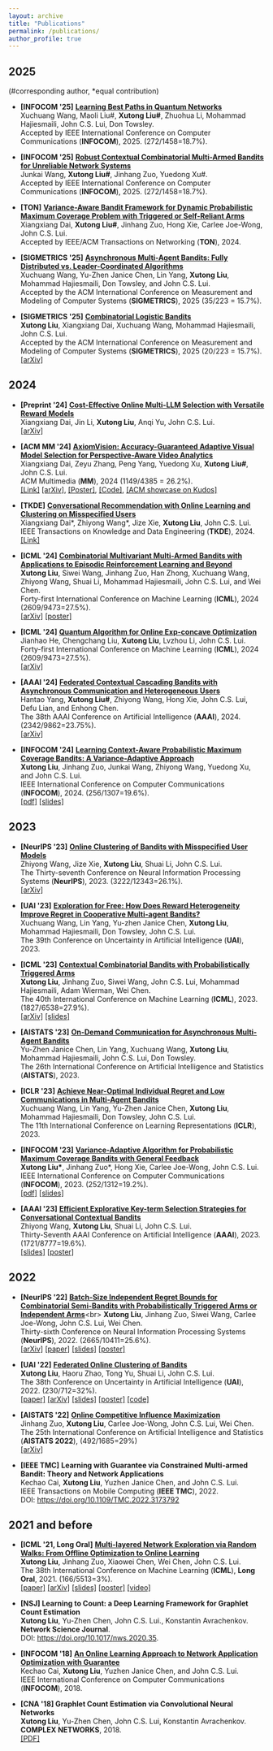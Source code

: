 ```yaml
---
layout: archive
title: "Publications"
permalink: /publications/
author_profile: true
---
```


2025
------
(#corresponding author, \*equal contribution)<be>



- **[INFOCOM '25]** [**Learning Best Paths in Quantum Networks**](https://xutongliu.me/publications/)<br>
Xuchuang Wang, Maoli Liu#, **Xutong Liu#**,  Zhuohua Li,  Mohammad Hajiesmaili, John C.S. Lui,  Don Towsley.<br>
Accepted by IEEE International Conference on Computer Communications (**INFOCOM**), 2025. (272/1458=18.7%).<br>


- **[INFOCOM '25]** [**Robust Contextual Combinatorial Multi-Armed Bandits for Unreliable Network Systems**](https://xutongliu.me/publications/)<br>
Junkai Wang, **Xutong Liu#**, Jinhang Zuo, Yuedong Xu#.<br>
Accepted by IEEE International Conference on Computer Communications (**INFOCOM**), 2025. (272/1458=18.7%).<br>

- **[TON]** [**Variance-Aware Bandit Framework for Dynamic Probabilistic Maximum Coverage Problem with Triggered or Self-Reliant
Arms**](https://xutongliu.me/publications/)<br>
Xiangxiang Dai, **Xutong Liu#**, Jinhang Zuo, Hong Xie, Carlee Joe-Wong, John C.S. Lui. <br>
Accepted by IEEE/ACM Transactions on Networking (**TON**), 2024.<br>

- **[SIGMETRICS '25]** [**Asynchronous Multi-Agent Bandits: Fully Distributed vs. Leader-Coordinated Algorithms**](https://xutongliu.me/publications/)<br>
Xuchuang Wang, Yu-Zhen Janice Chen, Lin Yang, **Xutong Liu**, Mohammad Hajiesmaili, Don Towsley, and John C.S. Lui.<br>
Accepted by the ACM International Conference on Measurement and Modeling of Computer Systems (**SIGMETRICS**), 2025 (35/223 = 15.7%).<br>


- **[SIGMETRICS '25]** [**Combinatorial Logistic Bandits**](https://arxiv.org/abs/2410.17075)<br>
**Xutong Liu**, Xiangxiang Dai, Xuchuang Wang, Mohammad Hajiesmaili, John C.S. Lui.<br>
Accepted by the ACM International Conference on Measurement and Modeling of Computer Systems (**SIGMETRICS**), 2025 (20/223 = 15.7%).<br>
[[arXiv]](https://arxiv.org/abs/2410.17075)

2024
------

- **[Preprint '24]** [**Cost-Effective Online Multi-LLM Selection with Versatile Reward Models**](https://arxiv.org/abs/2405.16587)<br>
Xiangxiang Dai, Jin Li, **Xutong Liu**, Anqi Yu, John C.S. Lui.<br>
[[arXiv]](https://arxiv.org/abs/2405.16587)

- **[ACM MM '24]** [**AxiomVision: Accuracy-Guaranteed Adaptive Visual Model Selection for Perspective-Aware Video Analytics**](https://dl.acm.org/doi/10.1145/3664647.3681269)<br>
Xiangxiang Dai, Zeyu Zhang, Peng Yang, Yuedong Xu, **Xutong Liu#**, John C.S. Lui.<br>
ACM Multimedia (**MM**), 2024 (1149/4385 = 26.2%).<br>
[[Link]](https://dl.acm.org/doi/10.1145/3664647.3681269) [[arXiv]](https://arxiv.org/abs/2407.20124), [[Poster]](https://xiangxdai.github.io/files/Poster4ACMMM24.pdf), [[Code]](https://github.com/zeyuzhangzyz/AxiomVision), [[ACM showcase on Kudos]](https://www.growkudos.com/publications/10.1145%25252F3664647.3681269/reader)<br>


- **[TKDE]** [**Conversational Recommendation with Online Learning and Clustering on Misspecified Users**](https://ieeexplore.ieee.org/document/10586787)<br>
Xiangxiang Dai\*, Zhiyong Wang\*, Jize Xie, **Xutong Liu**, John C.S. Lui.<br>
IEEE Transactions on Knowledge and Data Engineering (**TKDE**), 2024.<br>
[[Link]](https://ieeexplore.ieee.org/document/10586787)


- **[ICML '24]** [**Combinatorial Multivariant Multi-Armed Bandits with Applications to Episodic Reinforcement Learning and Beyond**](https://arxiv.org/abs/2406.01386)<br>
**Xutong Liu**, Siwei Wang, Jinhang Zuo, Han Zhong, Xuchuang Wang, Zhiyong Wang, Shuai Li, Mohammad Hajiesmaili, John C.S. Lui, and Wei Chen.<br>
Forty-first International Conference on Machine Learning (**ICML**), 2024 (2609/9473=27.5%).<br>
[[arXiv]](https://arxiv.org/abs/2406.01386) [[poster]](https://mycuhk-my.sharepoint.com/:b:/g/personal/1155098137_link_cuhk_edu_hk/EdrOuEVOm8tJuhSSqBoPpYsBbrfI2MPgBhLq94sK5TNu2Q)

- **[ICML '24]** [**Quantum Algorithm for Online Exp-concave Optimization**](https://arxiv.org/abs/2410.19688)<br>
Jianhao He, Chengchang Liu, **Xutong Liu**, Lvzhou Li, John C.S. Lui.<br>
Forty-first International Conference on Machine Learning (**ICML**), 2024 (2609/9473=27.5%).<br>
[[arXiv]](https://arxiv.org/abs/2410.19688) 

- **[AAAI '24]** [**Federated Contextual Cascading Bandits with Asynchronous Communication and Heterogeneous Users**](https://arxiv.org/abs/2402.16312)<br>
Hantao Yang, **Xutong Liu#**, Zhiyong Wang, Hong Xie, John C.S. Lui, Defu Lian, and Enhong Chen.<br>
The 38th AAAI Conference on Artificial Intelligence (**AAAI**), 2024. (2342/9862=23.75%).<br>
[[arXiv]](https://arxiv.org/abs/2402.16312)

- **[INFOCOM '24]** [**Learning Context-Aware Probabilistic Maximum Coverage Bandits: A Variance-Adaptive Approach**](https://ieeexplore.ieee.org/document/10621257)<br>
**Xutong Liu**, Jinhang Zuo, Junkai Wang, Zhiyong Wang, Yuedong Xu, and John C.S. Lui.<br>
IEEE International Conference on Computer Communications (**INFOCOM**), 2024. (256/1307=19.6%).<br>
[[pdf]](https://mycuhk-my.sharepoint.com/:b:/g/personal/1155098137_link_cuhk_edu_hk/EXm92UN7f2FLrC6rnZ741RkBcacM7iEWYdSb5fszbPRNFQ?e=6Omxxp)
[[slides]](https://mycuhk-my.sharepoint.com/:b:/g/personal/1155098137_link_cuhk_edu_hk/EdAD9FewQHtDtOC1s_DrirgBSmiWCokUue9BvKeY67symg?e=JBH8Ca)


2023
------
- **[NeurIPS '23]** [**Online Clustering of Bandits with Misspecified User Models**](https://openreview.net/forum?id=CQuRzAgjg9)<br>
Zhiyong Wang, Jize Xie, **Xutong Liu**, Shuai Li, John C.S. Lui.<br>
The Thirty-seventh Conference on Neural Information Processing Systems (**NeurIPS**), 2023. (3222/12343=26.1%).<br>
[[arXiv]](https://arxiv.org/abs/2310.02717)


- **[UAI '23]** [**Exploration for Free: How Does Reward Heterogeneity Improve Regret in Cooperative Multi-agent Bandits?**](https://proceedings.mlr.press/v216/wang23a/wang23a.pdf) <br>
Xuchuang Wang, Lin Yang, Yu-zhen Janice Chen, **Xutong Liu**, Mohammad Hajiesmaili, Don Towsley, John C.S. Lui. <br>
The 39th Conference on Uncertainty in Artificial Intelligence (**UAI**), 2023. <br>

- **[ICML '23]** [**Contextual Combinatorial Bandits with Probabilistically Triggered Arms**](https://arxiv.org/abs/2303.17110) <br>
**Xutong Liu**, Jinhang Zuo, Siwei Wang, John C.S. Lui, Mohammad Hajiesmaili, Adam Wierman, Wei Chen.<br>
The 40th International Conference on Machine Learning (**ICML**), 2023. (1827/6538=27.9%).<br>
[[arXiv]](https://arxiv.org/abs/2303.17110) [[slides]](https://drive.google.com/file/d/1SviLM--kpkgsSf7iteGC0LzJ-PriMnSj/view?usp=drive_link)


- **[AISTATS '23]** [**On-Demand Communication for Asynchronous Multi-Agent Bandits**](https://proceedings.mlr.press/v206/chen23c/chen23c.pdf) <br>
Yu-Zhen Janice Chen, Lin Yang, Xuchuang Wang, **Xutong Liu**, Mohammad Hajiesmaili, John C.S. Lui, Don Towsley.<br>
The 26th International Conference on Artificial Intelligence and Statistics (**AISTATS**), 2023.<br>


- **[ICLR '23]** [**Achieve Near-Optimal Individual Regret and Low Communications in Multi-Agent Bandits**](https://openreview.net/forum?id=QTXKTXJKIh) <br>
Xuchuang Wang, Lin Yang, Yu-Zhen Janice Chen, **Xutong Liu**, Mohammad Hajiesmaili, Don Towsley, John C.S. Lui.<br>
The 11th International Conference on Learning Representations (**ICLR**), 2023.<br>

- **[INFOCOM '23]** [**Variance-Adaptive Algorithm for Probabilistic Maximum Coverage Bandits with General Feedback**](https://research.ece.cmu.edu/lions/Papers/PMC_INFOCOM.pdf) <br>
**Xutong Liu\***, Jinhang Zuo\*, Hong Xie, Carlee Joe-Wong, John C.S. Lui.<br>
IEEE International Conference on Computer Communications (**INFOCOM**), 2023. (252/1312=19.2%).<br>
[[pdf]](https://mycuhk-my.sharepoint.com/:b:/g/personal/1155098137_link_cuhk_edu_hk/EYqYaVWuH7RBr5BtYTcgA9sBj2cuj9nWRJqDb4VEZBT9mw?e=nGUKaI)
[[slides]](https://mycuhk-my.sharepoint.com/:b:/g/personal/1155098137_link_cuhk_edu_hk/EYBJCDGWJDlKgAqnQYlm7MMB7tPZ4WTp6figrXV0EDLHpg?e=c5aGz2)


- **[AAAI '23]** [**Efficient Explorative Key-term Selection Strategies for Conversational Contextual Bandits**](https://arxiv.org/abs/2303.00315)<br>
Zhiyong Wang, **Xutong Liu**, Shuai Li, John C.S. Lui.<br>
Thirty-Seventh AAAI Conference on Artificial Intelligence (**AAAI**), 2023. (1721/8777=19.6%).<br>
[[slides]](https://mycuhk-my.sharepoint.com/:b:/g/personal/1155098137_link_cuhk_edu_hk/Eclt0Jj9CTZNgo7Z3NKtnN8Bquz6_rEy9D5mefsg26JdGQ?e=byKehg)
[[poster]](https://mycuhk-my.sharepoint.com/:b:/g/personal/1155098137_link_cuhk_edu_hk/ERXzE9KnBWxKk1S5hZYaT5IBrnt5_0RS31sQNgHMoQkeqA?e=f3Edfn)

2022
------
- **[NeurIPS '22]** [**Batch-Size Independent Regret Bounds for Combinatorial Semi-Bandits with Probabilistically Triggered Arms or Independent Arms**](https://openreview.net/forum?id=6hzH8pohyPY&referrer=%5Bthe%20profile%20of%20Xutong%20Liu%5D(%2Fprofile%3Fid%3D~Xutong_Liu1))<br>
**Xutong Liu**, Jinhang Zuo, Siwei Wang, Carlee Joe-Wong, John C.S. Lui, Wei Chen.<br>
Thirty-sixth Conference on Neural Information Processing Systems (**NeurIPS**), 2022. (2665/10411=25.6%).<br>
[[arXiv]](https://arxiv.org/abs/2208.14837) 
[[paper]](https://mycuhk-my.sharepoint.com/:b:/g/personal/1155098137_link_cuhk_edu_hk/EZRAy5Hb_7hPsyNqu3riOuYByO02k5YCv3Ygy8EMIFrOyA?e=cugQLE)
[[slides]](https://mycuhk-my.sharepoint.com/:b:/g/personal/1155098137_link_cuhk_edu_hk/Ean0PkfNnwNDg23cGZNLoRkBWF5kXd0zThviP_QsJQStIQ?e=bdMohQ)
[[poster]](https://mycuhk-my.sharepoint.com/:b:/g/personal/1155098137_link_cuhk_edu_hk/EQxJVhpK0b5HhL7myGALkFQBfatSRtDhZJ7qfoAVsnrs3w?e=SjAuDS)


- **[UAI '22]** [**Federated Online Clustering of Bandits**](https://openreview.net/forum?id=rKUgiU8iqeq)<br>
**Xutong Liu**, Haoru Zhao, Tong Yu, Shuai Li, John C.S. Lui.<br>
The 38th Conference on Uncertainty in Artificial Intelligence (**UAI**), 2022. (230/712=32%).<br>
[[paper]](https://mycuhk-my.sharepoint.com/:b:/g/personal/1155098137_link_cuhk_edu_hk/EauadOh7FsZAoE_tutVVmJEBio97Me5QChl-SmYUnGeLWw?e=7eKVyI)
[[arXiv]](https://arxiv.org/abs/2208.14865)
[[slides]](https://mycuhk-my.sharepoint.com/:b:/g/personal/1155098137_link_cuhk_edu_hk/ERAW3_6n1BBJnVglYqu92E0BhU0tZfCczwvrJjUZdLqn5Q?e=XIa6Lq) 
[[poster]](https://mycuhk-my.sharepoint.com/:b:/g/personal/1155098137_link_cuhk_edu_hk/EVCWIpmaXrdKg5q8U7XcD0UBcsH65ueCag_U-grR58PCgA?e=d0i4Yx) 
[[code]](https://github.com/ZhaoHaoRu/Federated-Clustering-of-Bandits)

- **[AISTATS '22]** [**Online Competitive Influence Maximization**](https://proceedings.mlr.press/v151/zuo22a.html)  <br>
Jinhang Zuo, **Xutong Liu**, Carlee Joe-Wong, John C.S. Lui, Wei Chen. <br>
The 25th International Conference on Artificial Intelligence and Statistics (**AISTATS 2022**), (492/1685=29%)<br>
[[arXiv]](https://arxiv.org/abs/2006.13411)

- **[IEEE TMC]** **Learning with Guarantee via Constrained Multi-armed Bandit: Theory and Network Applications** <br>
Kechao Cai, **Xutong Liu**, Yuzhen Janice Chen, and John C.S. Lui. <br>
IEEE Transactions on Mobile Computing (**IEEE TMC**), 2022.<br>
DOI: https://doi.org/10.1109/TMC.2022.3173792

2021 and before
------
- **[ICML '21, Long Oral]** [**Multi-layered Network Exploration via Random Walks: From Offline Optimization to Online Learning**](http://proceedings.mlr.press/v139/liu21ae.html)<br>
**Xutong Liu**, Jinhang Zuo, Xiaowei Chen, Wei Chen, John C.S. Lui. <br>
The 38th International Conference on Machine Learning (**ICML**), **Long Oral**, 2021. (166/5513=3%).<br>
[[paper]](https://mycuhk-my.sharepoint.com/:b:/g/personal/1155098137_link_cuhk_edu_hk/EdwTW-6sVO5HoWYDrbrS8m4BPahbSqgrr7DPLYlVCTpGdQ?e=x24PYU) 
[[arXiv]](https://arxiv.org/abs/2106.05065)
[[slides]](https://mycuhk-my.sharepoint.com/:b:/g/personal/1155098137_link_cuhk_edu_hk/ET5VkPfqnzNIv1gkK_N84BEBiwnM_yX_dE2tNzKCVkHMUg?e=2mNdjK) [[poster]](https://mycuhk-my.sharepoint.com/:b:/g/personal/1155098137_link_cuhk_edu_hk/Eai2eAbPtk9JpMWqK6CPDMgBIaUqn5933gxZ1wkSVtivIQ?e=tQQ3WI) 
[[video]](https://icml.cc/virtual/2021/session/12068#sl-video-8750)

- **[NSJ] Learning to Count: a Deep Learning Framework for Graphlet Count Estimation** <br> 
**Xutong Liu**, Yu-Zhen Chen, John C.S. Lui., Konstantin Avrachenkov.<br>
**Network Science Journal**.<br>
DOI: https://doi.org/10.1017/nws.2020.35.


- **[INFOCOM '18]** [**An Online Learning Approach to Network Application Optimization with Guarantee**](http://appsrv.cse.cuhk.edu.hk/~liuxt/lmg-infocom-18.pdf) <br> 
Kechao Cai, **Xutong Liu**, Yuzhen Janice Chen, and John C.S. Lui. <br>
IEEE International Conference on Computer Communications (**INFOCOM**), 2018. <be>


- **[CNA '18] Graphlet Count Estimation via Convolutional Neural Networks** <br>
**Xutong Liu**, Yu-Zhen Chen, John C.S. Lui, Konstantin Avrachenkov.<br>
**COMPLEX NETWORKS**, 2018. <br>
[[PDF]](https://hal.inria.fr/hal-01936850/file/camera-ready.pdf)





